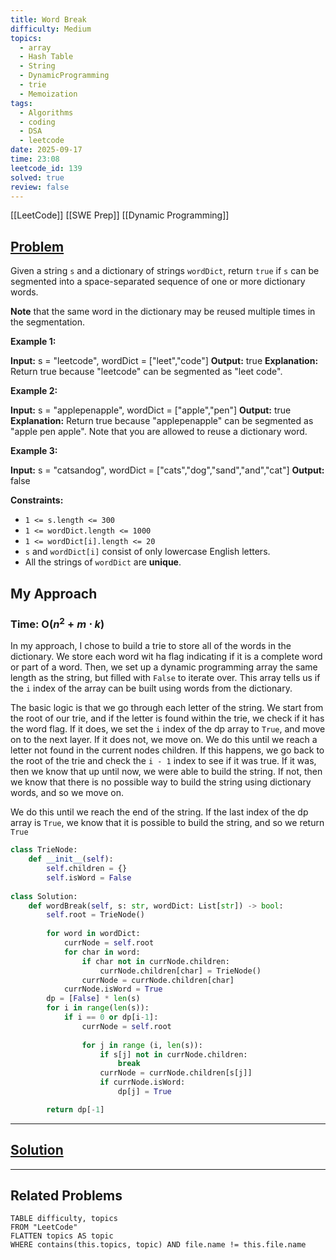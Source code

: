 ```yaml
---
title: Word Break
difficulty: Medium
topics:
  - array
  - Hash Table
  - String
  - DynamicProgramming
  - trie
  - Memoization
tags:
  - Algorithms
  - coding
  - DSA
  - leetcode
date: 2025-09-17
time: 23:08
leetcode_id: 139
solved: true
review: false
---
```

[[LeetCode]]
[[SWE Prep]]
[[Dynamic Programming]]
## [Problem](https://leetcode.com/problems/word-break/description/)
Given a string `s` and a dictionary of strings `wordDict`, return `true` if `s` can be segmented into a space-separated sequence of one or more dictionary words.

**Note** that the same word in the dictionary may be reused multiple times in the segmentation.

**Example 1:**

**Input:** s = "leetcode", wordDict = ["leet","code"]
**Output:** true
**Explanation:** Return true because "leetcode" can be segmented as "leet code".

**Example 2:**

**Input:** s = "applepenapple", wordDict = ["apple","pen"]
**Output:** true
**Explanation:** Return true because "applepenapple" can be segmented as "apple pen apple".
Note that you are allowed to reuse a dictionary word.

**Example 3:**

**Input:** s = "catsandog", wordDict = ["cats","dog","sand","and","cat"]
**Output:** false

**Constraints:**

- `1 <= s.length <= 300`
- `1 <= wordDict.length <= 1000`
- `1 <= wordDict[i].length <= 20`
- `s` and `wordDict[i]` consist of only lowercase English letters.
- All the strings of `wordDict` are **unique**.


## My Approach
### Time: O($n^2 + m \cdot k$)
In my approach, I chose to build a trie to store all of the words in the dictionary. We store each word wit ha flag indicating if it is a complete word or part of a word.
Then, we set up a dynamic programming array the same length as the string, but filled with `False` to iterate over. This array tells us if the `i` index of the array can be built using words from the dictionary. 

The basic logic is that we go through each letter of the string. We start from the root of our trie, and if the letter is found within the trie, we check if it has the word flag. If it does, we set the `i` index of the dp array to `True`, and move on to the next layer. If it does not, we move on. We do this until we reach a letter not found in the current nodes children. If this happens, we go back to the root of the trie and check the `i - 1` index to see if it was true. If it was, then we know that up until now, we were able to build the string. If not, then we know that there is no possible way to build the string using dictionary words, and so we move on. 

We do this until we reach the end of the string. If the last index of the dp array is `True`, we know that it is possible to build the string, and so we return `True`

```python
class TrieNode:
    def __init__(self):
        self.children = {}
        self.isWord = False
  
class Solution:
    def wordBreak(self, s: str, wordDict: List[str]) -> bool:
        self.root = TrieNode()
  
        for word in wordDict:
            currNode = self.root
            for char in word:
                if char not in currNode.children:
                    currNode.children[char] = TrieNode()
                currNode = currNode.children[char]
            currNode.isWord = True
        dp = [False] * len(s)
        for i in range(len(s)):
            if i == 0 or dp[i-1]:
                currNode = self.root
  
                for j in range (i, len(s)):
                    if s[j] not in currNode.children:
                        break
                    currNode = currNode.children[s[j]]
                    if currNode.isWord:
                        dp[j] = True

        return dp[-1]
```




---
## [Solution](https://leetcode.com/problems/word-break/editorial)




---
## Related Problems
```dataview
TABLE difficulty, topics
FROM "LeetCode"
FLATTEN topics AS topic
WHERE contains(this.topics, topic) AND file.name != this.file.name
```